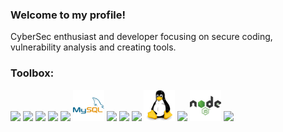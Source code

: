 ### Welcome to my profile!

CyberSec enthusiast and developer focusing on secure coding, vulnerability analysis and creating tools.


<h3 align="left">Toolbox:</h3>
<div>
<img height='50em' src='https://cdn.worldvectorlogo.com/logos/python-5.svg'>
<img height='50em' src='https://cdn.worldvectorlogo.com/logos/html-1.svg'>
<img height='50em' src='https://www.php.net/images/logos/new-php-logo.svg'>
<img height='50em' src='https://cdn.worldvectorlogo.com/logos/typescript.svg'>
<img height='50em' src='https://cdn.worldvectorlogo.com/logos/laravel-2.svg'>
<img height='50em' src='https://raw.githubusercontent.com/devicons/devicon/master/icons/mysql/mysql-original-wordmark.svg'>
<img height='50em' src='https://cdn.worldvectorlogo.com/logos/logo-javascript.svg'>
<img height='50em' src='https://cdn.worldvectorlogo.com/logos/powershell.svg'>
<img height='50em' src='https://cdn.worldvectorlogo.com/logos/css-3.svg'>
<img height='50em' src='https://raw.githubusercontent.com/devicons/devicon/master/icons/linux/linux-original.svg'>
<img height='50em' src='https://www.vectorlogo.zone/logos/git-scm/git-scm-icon.svg'>
<img height='50em' src='https://raw.githubusercontent.com/devicons/devicon/master/icons/nodejs/nodejs-original-wordmark.svg'>
<img height='50em' src='https://cdn.worldvectorlogo.com/logos/c-1.svg'>
</div>



 
